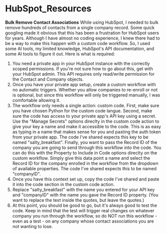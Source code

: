 # HubSpot_Resources
**Bulk Remove Contact Associations**
While using HubSpot, I needed to bulk remove hundreds of contacts from a single company record. Some quick googling made it obvious that this has been a frustration for HubSpot users for years. Although I have almost no coding experience, I knew there had to be a way to make this happen with a custom code workflow. So, I used some AI tools, my limited knowledge, HubSpot's API documentation, and some AI tools to figure it out. Here is what is required:
1. You need a private app in your HubSpot instance with the correctly scoped permissions. If you're not sure how to go about this, get with your HubSpot admin. This API requires only read/write permission for the Contact and Company objects.
2. Once you have your private app setup, create a custom workflow with no automatic triggers. Whether you allow companies to re-enroll or not is optional, but since this workflow will only be triggered manually, I was comfortable allowing it.
3. The workflow only needs a single action: custom code. First, make sure you have chosen Python for the custom code langue. Second, make sure the code has access to your private app's API key using a secret. Use the "Manage Secrets" options direclty in the custom code action to give your key a name and make it accessible to the code. This is as easy as typing in a name that makes sense for you and pasting the auth token from your private app. The code I've shared expects this key to be named "salty_breakfast". Finally, you want to pass the Record ID of the company you are going to send through this workflow into the code. You can do this with the Property to Include in Code options direclty on the custom workflow. Simply give this data point a name and select the Record ID for the company enrolled in the workflow from the dropdown of available properties. The code I've shared expects this to be named "companyID".
4. Once you have this context set up, copy the code I've shared and paste it into the code section in the custom code action.
5. Replace "salty_breakfast" with the name you entered for your API key and "companyID" with the name you gave the Record ID property. (You want to replace the text inside the quotes, but leave the quotes.)
6. At this point, you should be good to go, but it's always good to test the code. Keep in mind that the test will trigger real changes on whatever company you run through the workflow, so do NOT run this workflow - even as a test - on any company whose contact associations you are not wanting to lose.
